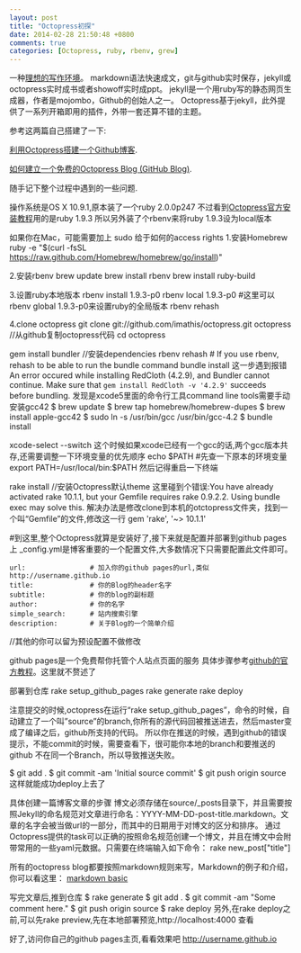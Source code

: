 ```yaml
---
layout: post
title: "Octopress初探"
date: 2014-02-28 21:50:48 +0800
comments: true
categories: [Octopress, ruby, rbenv, grew]
---
```

一种<a href="http://www.yangzhiping.com/tech/writing-space.html/">理想的写作环境</a>。
markdown语法快速成文，git与github实时保存，jekyll或octopress实时成书或者showoff实时成ppt。
jekyll是一个用ruby写的静态网页生成器，作者是mojombo，Github的创始人之一。
Octopress基于jekyll，此外提供了一系列开箱即用的插件，外带一套还算不错的主题。

参考这两篇自己搭建了一下:
<p><a href="http://beyondvincent.com/blog/2013/08/03/108-creating-a-github-blog-using-octopress/">利用Octopress搭建一个Github博客</a>.</p>
<p><a href="http://geekblog.zhaoyan.me/%E5%A6%82%E4%BD%95%E5%BB%BA%E7%AB%8B%E4%B8%80%E4%B8%AA%E5%85%8D%E8%B4%B9%E7%9A%84octopress-blog-github-blog/#.Uw-bU_SSyaA">如何建立一个免费的Octopress Blog (GitHub Blog)</a>.</p>
随手记下整个过程中遇到的一些问题.

操作系统是OS X 10.9.1,原本装了一个ruby 2.0.0p247
不过看到<a href="http://octopress.org/docs/setup/">Octopress官方安装教程</a>用的是ruby 1.9.3
所以另外装了个rbenv来将ruby 1.9.3设为local版本

如果你在Mac，可能需要加上 sudo 给于如何的access rights
1.安装Homebrew
ruby -e "$(curl -fsSL https://raw.github.com/Homebrew/homebrew/go/install)"

2.安装rbenv
brew update
brew install rbenv
brew install ruby-build

3.设置ruby本地版本
rbenv install 1.9.3-p0
rbenv local 1.9.3-p0 #这里可以rbenv global 1.9.3-p0来设置ruby的全局版本
rbenv rehash

4.clone octopress
git clone git://github.com/imathis/octopress.git octopress //从github复制octopress代码
cd octopress

gem install bundler //安装dependencies
rbenv rehash    # If you use rbenv, rehash to be able to run the bundle command
bundle install
这一步遇到报错
An error occured while installing RedCloth (4.2.9), and Bundler cannot continue.
Make sure that `gem install RedCloth -v '4.2.9'` succeeds before bundling.
发现是xcode5里面的命令行工具command line tools需要手动安装gcc42
$ brew update
$ brew tap homebrew/homebrew-dupes
$ brew install apple-gcc42
$ sudo ln -s /usr/bin/gcc /usr/bin/gcc-4.2
$ bundle install

xcode-select --switch
这个时候如果xcode已经有一个gcc的话,两个gcc版本共存,还需要调整一下环境变量的优先顺序
echo $PATH #先查一下原本的环境变量
export PATH=/usr/local/bin:$PATH
然后记得重启一下终端

rake install //安装Octopress默认theme
这里碰到个错误:You have already activated rake 10.1.1, but your Gemfile requires rake 0.9.2.2. Using bundle exec may solve this.
解决办法是修改clone到本机的otctopress文件夹，找到一个叫“Gemfile”的文件,修改这一行 gem 'rake', '~> 10.1.1'

#到这里,整个Octopress就算是安装好了,接下来就是配置并部署到github pages上
_config.yml是博客重要的一个配置文件,大多数情况下只需要配置此文件即可。

	url:                # 加入你的github pages的url,类似http://username.github.io
    title:              # 你的Blog的header名字
    subtitle:           # 你的blog的副标题
    author:             # 你的名字
    simple_search:      # 站内搜索引擎
    description:        # 关于Blog的一个简单介绍
//其他的你可以留为预设配置不做修改

github pages是一个免费帮你托管个人站点页面的服务
具体步骤参考<a href="http://pages.github.com/">github的官方教程</a>。这里就不赘述了

部署到仓库
rake setup_github_pages
rake generate
rake deploy

注意提交的时候,octopress在运行“rake setup_github_pages”，命令的时候，自动建立了一个叫”source”的branch,你所有的源代码回被推送进去，然后master变成了编译之后，github所支持的代码。
所以你在推送的时候，遇到github的错误提示，不能commit的时候，需要查看下，很可能你本地的branch和要推送的github 不在同一个Branch，所以导致推送失败。

$ git add .
$ git commit -am 'Initial source commit'
$ git push origin source
这样就能成功deploy上去了

具体创建一篇博客文章的步骤
博文必须存储在source/_posts目录下，并且需要按照Jekyll的命名规范对文章进行命名：YYYY-MM-DD-post-title.markdown。文章的名字会被当做url的一部分，而其中的日期用于对博文的区分和排序。
通过Octopress提供的task可以正确的按照命名规范创建一个博文，并且在博文中会附带常用的一些yaml元数据。只需要在终端输入如下命令：
rake new_post["title"]

所有的octopress blog都要按照markdown规则来写，Markdown的例子和介绍，你可以看这里： <a href="http://daringfireball.net/projects/markdown/basics/">markdown basic</a>

写完文章后,推到仓库
$ rake generate
$ git add .
$ git commit -am "Some comment here." 
$ git push origin source
$ rake deploy
另外,在rake deploy之前,可以先rake preview,先在本地部署预览,http://localhost:4000 查看

好了,访问你自己的github pages主页,看看效果吧
http://username.github.io